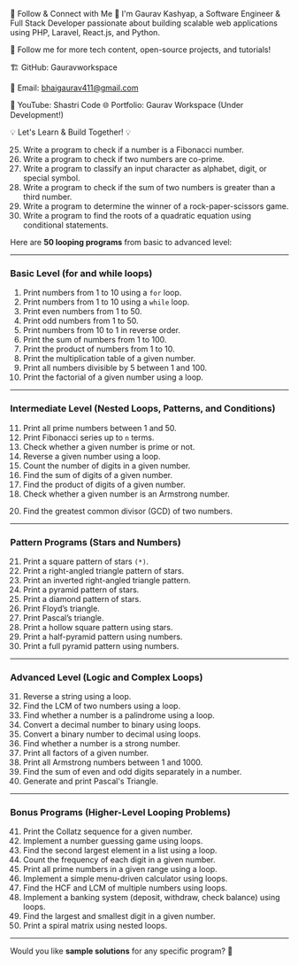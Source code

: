 🔗 Follow & Connect with Me 🚀
I'm Gaurav Kashyap, a Software Engineer & Full Stack Developer passionate about building scalable web applications using PHP, Laravel, React.js, and Python.

📌 Follow me for more tech content, open-source projects, and tutorials!

🏗 GitHub: Gauravworkspace

📩 Email: bhaigaurav411@gmail.com

🎥 YouTube: Shastri Code 
🌐 Portfolio: Gaurav Workspace (Under Development!)

💡 Let's Learn & Build Together! 💡


25. Write a program to check if a number is a Fibonacci number.  
26. Write a program to check if two numbers are co-prime.  
27. Write a program to classify an input character as alphabet, digit, or special symbol.  
28. Write a program to check if the sum of two numbers is greater than a third number.  
29. Write a program to determine the winner of a rock-paper-scissors game.  
30. Write a program to find the roots of a quadratic equation using conditional statements.  

Here are **50 looping programs** from basic to advanced level:  

---

### **Basic Level (for and while loops)**  
1. Print numbers from 1 to 10 using a `for` loop.  
2. Print numbers from 1 to 10 using a `while` loop.  
3. Print even numbers from 1 to 50.  
4. Print odd numbers from 1 to 50.  
5. Print numbers from 10 to 1 in reverse order.  
6. Print the sum of numbers from 1 to 100.  
7. Print the product of numbers from 1 to 10.  
8. Print the multiplication table of a given number.  
9. Print all numbers divisible by 5 between 1 and 100.  
10. Print the factorial of a given number using a loop.  

---

### **Intermediate Level (Nested Loops, Patterns, and Conditions)**  
11. Print all prime numbers between 1 and 50.  
12. Print Fibonacci series up to `n` terms.  
13. Check whether a given number is prime or not.  
14. Reverse a given number using a loop.  
15. Count the number of digits in a given number.  
16. Find the sum of digits of a given number.  
17. Find the product of digits of a given number.  
18. Check whether a given number is an Armstrong number.  
<!-- 19. Print the first `n` perfect numbers.   -->
20. Find the greatest common divisor (GCD) of two numbers.  

---

### **Pattern Programs (Stars and Numbers)**  
21. Print a square pattern of stars `(*)`.  
22. Print a right-angled triangle pattern of stars.  
23. Print an inverted right-angled triangle pattern.  
24. Print a pyramid pattern of stars.  
25. Print a diamond pattern of stars.  
26. Print Floyd’s triangle.  
27. Print Pascal’s triangle.  
28. Print a hollow square pattern using stars.  
29. Print a half-pyramid pattern using numbers.  
30. Print a full pyramid pattern using numbers.  

---

### **Advanced Level (Logic and Complex Loops)**  
31. Reverse a string using a loop.  
32. Find the LCM of two numbers using a loop.  
33. Find whether a number is a palindrome using a loop.  
34. Convert a decimal number to binary using loops.  
35. Convert a binary number to decimal using loops.  
36. Find whether a number is a strong number.  
37. Print all factors of a given number.  
38. Print all Armstrong numbers between 1 and 1000.  
39. Find the sum of even and odd digits separately in a number.  
40. Generate and print Pascal's Triangle.  

---

### **Bonus Programs (Higher-Level Looping Problems)**  
41. Print the Collatz sequence for a given number.  
42. Implement a number guessing game using loops.  
43. Find the second largest element in a list using a loop.  
44. Count the frequency of each digit in a given number.  
45. Print all prime numbers in a given range using a loop.  
46. Implement a simple menu-driven calculator using loops.  
47. Find the HCF and LCM of multiple numbers using loops.  
48. Implement a banking system (deposit, withdraw, check balance) using loops.  
49. Find the largest and smallest digit in a given number.  
50. Print a spiral matrix using nested loops.  

---

Would you like **sample solutions** for any specific program? 🚀